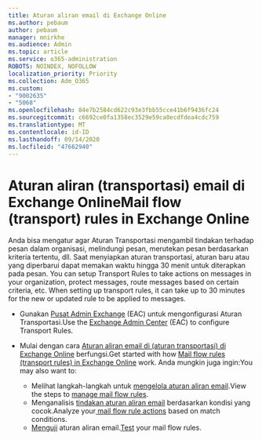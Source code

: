```yaml
---
title: Aturan aliran email di Exchange Online
ms.author: pebaum
author: pebaum
manager: mnirkhe
ms.audience: Admin
ms.topic: article
ms.service: o365-administration
ROBOTS: NOINDEX, NOFOLLOW
localization_priority: Priority
ms.collection: Adm_O365
ms.custom:
- "9002635"
- "5068"
ms.openlocfilehash: 84e7b2584cd622c93e3fbb55cce41b6f9436fc24
ms.sourcegitcommit: c6692ce0fa1358ec3529e59ca0ecdfdea4cdc759
ms.translationtype: MT
ms.contentlocale: id-ID
ms.lasthandoff: 09/14/2020
ms.locfileid: "47662940"
---
```

# <a name="mail-flow-transport-rules-in-exchange-online"></a><span data-ttu-id="db03e-102">Aturan aliran (transportasi) email di Exchange Online</span><span class="sxs-lookup"><span data-stu-id="db03e-102">Mail flow (transport) rules in Exchange Online</span></span>

<span data-ttu-id="db03e-103">Anda bisa mengatur agar Aturan Transportasi mengambil tindakan terhadap pesan dalam organisasi, melindungi pesan, merutekan pesan berdasarkan kriteria tertentu, dll. Saat menyiapkan aturan transportasi, aturan baru atau yang diperbarui dapat memakan waktu hingga 30 menit untuk diterapkan pada pesan. </span><span class="sxs-lookup"><span data-stu-id="db03e-103">You can setup Transport Rules to take actions on messages in your organization, protect messages, route messages based on certain criteria, etc.  When setting up transport rules, it can take up to 30 minutes for the new or updated rule to be applied to messages.</span></span>

- <span data-ttu-id="db03e-104">Gunakan [Pusat Admin Exchange](https://go.microsoft.com/fwlink/p/?linkid=834822) (EAC) untuk mengonfigurasi Aturan Transportasi.</span><span class="sxs-lookup"><span data-stu-id="db03e-104">Use the [Exchange Admin Center](https://go.microsoft.com/fwlink/p/?linkid=834822) (EAC) to configure Transport Rules.</span></span>

- <span data-ttu-id="db03e-105">Mulai dengan cara [Aturan aliran email di (aturan transportasi) di Exchange Online](https://docs.microsoft.com/exchange/security-and-compliance/mail-flow-rules/mail-flow-rules) berfungsi.</span><span class="sxs-lookup"><span data-stu-id="db03e-105">Get started with how [Mail flow rules (transport rules) in Exchange Online](https://docs.microsoft.com/exchange/security-and-compliance/mail-flow-rules/mail-flow-rules) work.</span></span> <span data-ttu-id="db03e-106">Anda mungkin juga ingin:</span><span class="sxs-lookup"><span data-stu-id="db03e-106">You may also want to:</span></span>

    - <span data-ttu-id="db03e-107">Melihat langkah-langkah untuk [mengelola aturan aliran email](https://docs.microsoft.com/exchange/security-and-compliance/mail-flow-rules/manage-mail-flow-rules).</span><span class="sxs-lookup"><span data-stu-id="db03e-107">View the steps to [manage mail flow rules](https://docs.microsoft.com/exchange/security-and-compliance/mail-flow-rules/manage-mail-flow-rules).</span></span>
    - <span data-ttu-id="db03e-108">Menganalisis [tindakan aturan aliran email](https://docs.microsoft.com/exchange/security-and-compliance/mail-flow-rules/mail-flow-rule-actions) berdasarkan kondisi yang cocok.</span><span class="sxs-lookup"><span data-stu-id="db03e-108">Analyze your[ mail flow rule actions](https://docs.microsoft.com/exchange/security-and-compliance/mail-flow-rules/mail-flow-rule-actions) based on match conditions.</span></span>
    - <span data-ttu-id="db03e-109">[Menguji](https://docs.microsoft.com/exchange/security-and-compliance/mail-flow-rules/test-mail-flow-rules) aturan aliran email.</span><span class="sxs-lookup"><span data-stu-id="db03e-109">[Test](https://docs.microsoft.com/exchange/security-and-compliance/mail-flow-rules/test-mail-flow-rules) your mail flow rules.</span></span>
